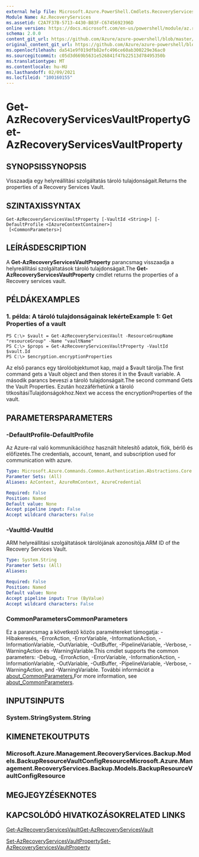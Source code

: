 ```yaml
---
external help file: Microsoft.Azure.PowerShell.Cmdlets.RecoveryServices.Backup.dll-Help.xml
Module Name: Az.RecoveryServices
ms.assetid: C2A7F37B-5713-4430-B83F-C6745692396D
online version: https://docs.microsoft.com/en-us/powershell/module/az.recoveryservices/get-azrecoveryservicesvaultproperty
schema: 2.0.0
content_git_url: https://github.com/Azure/azure-powershell/blob/master/src/RecoveryServices/RecoveryServices/help/Get-AzRecoveryServicesVaultProperty.md
original_content_git_url: https://github.com/Azure/azure-powershell/blob/master/src/RecoveryServices/RecoveryServices/help/Get-AzRecoveryServicesVaultProperty.md
ms.openlocfilehash: da541e9f019dfb82efc496ce60ab300229e36ac0
ms.sourcegitcommit: c05d3d669b5631e526841f47b22513d78495350b
ms.translationtype: MT
ms.contentlocale: hu-HU
ms.lasthandoff: 02/09/2021
ms.locfileid: "100160155"
---
```

# <span data-ttu-id="a5a9c-101">Get-AzRecoveryServicesVaultProperty</span><span class="sxs-lookup"><span data-stu-id="a5a9c-101">Get-AzRecoveryServicesVaultProperty</span></span>

## <span data-ttu-id="a5a9c-102">SYNOPSIS</span><span class="sxs-lookup"><span data-stu-id="a5a9c-102">SYNOPSIS</span></span>
<span data-ttu-id="a5a9c-103">Visszaadja egy helyreállítási szolgáltatás tároló tulajdonságait.</span><span class="sxs-lookup"><span data-stu-id="a5a9c-103">Returns the properties of a Recovery Services Vault.</span></span>

## <span data-ttu-id="a5a9c-104">SZINTAXIS</span><span class="sxs-lookup"><span data-stu-id="a5a9c-104">SYNTAX</span></span>

```
Get-AzRecoveryServicesVaultProperty [-VaultId <String>] [-DefaultProfile <IAzureContextContainer>]
 [<CommonParameters>]
```

## <span data-ttu-id="a5a9c-105">LEÍRÁS</span><span class="sxs-lookup"><span data-stu-id="a5a9c-105">DESCRIPTION</span></span>
<span data-ttu-id="a5a9c-106">A **Get-AzRecoveryServicesVaultProperty** parancsmag visszaadja a helyreállítási szolgáltatások tároló tulajdonságait.</span><span class="sxs-lookup"><span data-stu-id="a5a9c-106">The **Get-AzRecoveryServicesVaultProperty** cmdlet returns the properties of a Recovery services vault.</span></span>

## <span data-ttu-id="a5a9c-107">PÉLDÁK</span><span class="sxs-lookup"><span data-stu-id="a5a9c-107">EXAMPLES</span></span>

### <span data-ttu-id="a5a9c-108">1. példa: A tároló tulajdonságainak lekérte</span><span class="sxs-lookup"><span data-stu-id="a5a9c-108">Example 1: Get Properties of a vault</span></span>
```
PS C:\> $vault = Get-AzRecoveryServicesVault -ResourceGroupName "resourceGroup" -Name "vaultName"
PS C:\> $props = Get-AzRecoveryServicesVaultProperty -VaultId $vault.Id
PS C:\> $encryption.encryptionProperties
```

<span data-ttu-id="a5a9c-109">Az első parancs egy tárolóobjektumot kap, majd a $vault tárolja.</span><span class="sxs-lookup"><span data-stu-id="a5a9c-109">The first command gets a Vault object and then stores it in the $vault variable.</span></span>
<span data-ttu-id="a5a9c-110">A második parancs beveszi a tároló tulajdonságait.</span><span class="sxs-lookup"><span data-stu-id="a5a9c-110">The second command Gets the Vault Properties.</span></span> <span data-ttu-id="a5a9c-111">Ezután hozzáférhetünk a tároló titkosításiTulajdonságokhoz.</span><span class="sxs-lookup"><span data-stu-id="a5a9c-111">Next we access the encryptionProperties of the vault.</span></span>

## <span data-ttu-id="a5a9c-112">PARAMETERS</span><span class="sxs-lookup"><span data-stu-id="a5a9c-112">PARAMETERS</span></span>

### <span data-ttu-id="a5a9c-113">-DefaultProfile</span><span class="sxs-lookup"><span data-stu-id="a5a9c-113">-DefaultProfile</span></span>
<span data-ttu-id="a5a9c-114">Az Azure-ral való kommunikációhoz használt hitelesítő adatok, fiók, bérlő és előfizetés.</span><span class="sxs-lookup"><span data-stu-id="a5a9c-114">The credentials, account, tenant, and subscription used for communication with azure.</span></span>

```yaml
Type: Microsoft.Azure.Commands.Common.Authentication.Abstractions.Core.IAzureContextContainer
Parameter Sets: (All)
Aliases: AzContext, AzureRmContext, AzureCredential

Required: False
Position: Named
Default value: None
Accept pipeline input: False
Accept wildcard characters: False
```

### <span data-ttu-id="a5a9c-115">-VaultId</span><span class="sxs-lookup"><span data-stu-id="a5a9c-115">-VaultId</span></span>
<span data-ttu-id="a5a9c-116">ARM helyreállítási szolgáltatások tárolójának azonosítója.</span><span class="sxs-lookup"><span data-stu-id="a5a9c-116">ARM ID of the Recovery Services Vault.</span></span>

```yaml
Type: System.String
Parameter Sets: (All)
Aliases:

Required: False
Position: Named
Default value: None
Accept pipeline input: True (ByValue)
Accept wildcard characters: False
```

### <span data-ttu-id="a5a9c-117">CommonParameters</span><span class="sxs-lookup"><span data-stu-id="a5a9c-117">CommonParameters</span></span>
<span data-ttu-id="a5a9c-118">Ez a parancsmag a következő közös paramétereket támogatja: -Hibakeresés, -ErrorAction, -ErrorVariable, -InformationAction, -InformationVariable, -OutVariable, -OutBuffer, -PipelineVariable, -Verbose, -WarningAction és -WarningVariable.</span><span class="sxs-lookup"><span data-stu-id="a5a9c-118">This cmdlet supports the common parameters: -Debug, -ErrorAction, -ErrorVariable, -InformationAction, -InformationVariable, -OutVariable, -OutBuffer, -PipelineVariable, -Verbose, -WarningAction, and -WarningVariable.</span></span> <span data-ttu-id="a5a9c-119">További információt a [about_CommonParameters.](http://go.microsoft.com/fwlink/?LinkID=113216)</span><span class="sxs-lookup"><span data-stu-id="a5a9c-119">For more information, see [about_CommonParameters](http://go.microsoft.com/fwlink/?LinkID=113216).</span></span>

## <span data-ttu-id="a5a9c-120">INPUTS</span><span class="sxs-lookup"><span data-stu-id="a5a9c-120">INPUTS</span></span>

### <span data-ttu-id="a5a9c-121">System.String</span><span class="sxs-lookup"><span data-stu-id="a5a9c-121">System.String</span></span>

## <span data-ttu-id="a5a9c-122">KIMENETEK</span><span class="sxs-lookup"><span data-stu-id="a5a9c-122">OUTPUTS</span></span>

### <span data-ttu-id="a5a9c-123">Microsoft.Azure.Management.RecoveryServices.Backup.Models.BackupResourceVaultConfigResource</span><span class="sxs-lookup"><span data-stu-id="a5a9c-123">Microsoft.Azure.Management.RecoveryServices.Backup.Models.BackupResourceVaultConfigResource</span></span>

## <span data-ttu-id="a5a9c-124">MEGJEGYZÉSEK</span><span class="sxs-lookup"><span data-stu-id="a5a9c-124">NOTES</span></span>

## <span data-ttu-id="a5a9c-125">KAPCSOLÓDÓ HIVATKOZÁSOK</span><span class="sxs-lookup"><span data-stu-id="a5a9c-125">RELATED LINKS</span></span>

[<span data-ttu-id="a5a9c-126">Get-AzRecoveryServicesVault</span><span class="sxs-lookup"><span data-stu-id="a5a9c-126">Get-AzRecoveryServicesVault</span></span>](./Get-AzRecoveryServicesVault.md)

[<span data-ttu-id="a5a9c-127">Set-AzRecoveryServicesVaultProperty</span><span class="sxs-lookup"><span data-stu-id="a5a9c-127">Set-AzRecoveryServicesVaultProperty</span></span>](./Set-AzRecoveryServicesVaultProperty.md)
